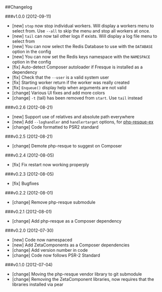 ##Changelog

###v1.0.0 (2012-09-11)

* [new] `stop` now stop individual workers. Will display a workers menu to select from. Use `--all` to skip the menu and stop all workers at once.
* [new] `tail` can now tail other logs if exists. Will display a log file menu to select from
* [new] You can now select the Redis Database to use with the `DATABASE` option in the config
* [new] You can now set the Redis keys namespace with the `NAMESPACE` option in the config
* [fix] Auto-detect Composer autoloader if Fresque is installed as a dependency
* [fix] Check that the `--user` is a valid system user
* [fix] Starting worker return if the worker was really created
* [fix] `Enqueue()` display help when arguments are not valid
* [change] Various UI fixes and add more colors
* [change] `-t` (tail) has been removed from `start`. Use `tail` instead

###v0.2.6 (2012-08-21)

* [new] Support use of relatives and absolute path everywhere
* [new] Add `--loghandler` and `handlertarget` options, for [php-resque-ex](https://github.com/kamisama/php-resque-ex)
* [change] Code formatted to PSR2 standard

###v0.2.5 (2012-08-21)

* [change] Demote php-resque to suggest on Composer

###v0.2.4 (2012-08-05)

* [fix] Fix restart now working properply

###v0.2.3 (2012-08-05)

* [fix] Bugfixes

###v0.2.2 (2012-08-01)

* [change] Remove php-resque submodule

###v0.2.1 (2012-08-01)

* [change] Add php-resque as a Composer dependency

###v0.2.0 (2012-07-30)

* [new] Code now namespaced
* [new] Add ZetaComponents as a Composer dependencies
* [change] Add version number in code
* [change] Code now follows PSR-2 Standard

###v0.1.0 (2012-07-04)
* [change] Moving the php-resque vendor library to git submodule
* [change] Removing the ZetaComponent libraries, now requires that the libraries installed via pear
